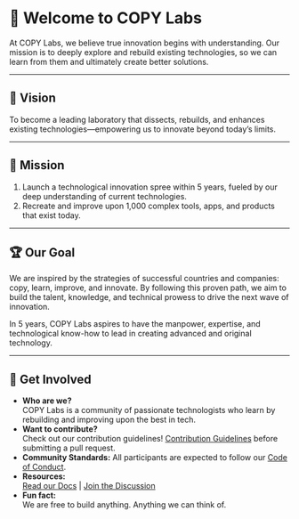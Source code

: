 # 👋 Welcome to COPY Labs

At COPY Labs, we believe true innovation begins with understanding. Our mission is to deeply explore and rebuild existing technologies, so we can learn from them and ultimately create better solutions.

---

## 🚀 Vision

To become a leading laboratory that dissects, rebuilds, and enhances existing technologies—empowering us to innovate beyond today’s limits.

---

## 🎯 Mission

1. Launch a technological innovation spree within 5 years, fueled by our deep understanding of current technologies.
2. Recreate and improve upon 1,000 complex tools, apps, and products that exist today.

---

## 🏆 Our Goal

We are inspired by the strategies of successful countries and companies: copy, learn, improve, and innovate. By following this proven path, we aim to build the talent, knowledge, and technical prowess to drive the next wave of innovation.

In 5 years, COPY Labs aspires to have the manpower, expertise, and technological know-how to lead in creating advanced and original technology.

---

## 🤝 Get Involved

- **Who are we?**  
  COPY Labs is a community of passionate technologists who learn by rebuilding and improving upon the best in tech.
- **Want to contribute?**  
  Check out our contribution guidelines! [Contribution Guidelines](../CONTRIBUTING.md) before submitting a pull request.
- **Community Standards:**
  All participants are expected to follow our [Code of Conduct](../CODE_OF_CONDUCT.md).
- **Resources:**  
  [Read our Docs](#) | [Join the Discussion](#)
- **Fun fact:**  
  We are free to build anything. Anything we can think of.

<!-- 🧙 You can do mighty things with [Markdown](https://docs.github.com/github/writing-on-github/getting-started-with-writing-and-formatting-on-github/basic-writing-and-formatting-syntax)! -->

<!--

**Here are some ideas to get you started:**

🙋‍♀️ A short introduction - what is your organization all about?
🌈 Contribution guidelines - how can the community get involved?
👩‍💻 Useful resources - where can the community find your docs? Is there anything else the community should know?
🍿 Fun facts - what does your team eat for breakfast?
🧙 Remember, you can do mighty things with the power of [Markdown](https://docs.github.com/github/writing-on-github/getting-started-with-writing-and-formatting-on-github/basic-writing-and-formatting-syntax)
-->
